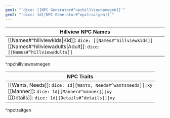 ```yaml
---
gen1: "`dice: [[NPC Generator#^npchillviewnamegen]]`"
gen2: "`dice: 1d[[NPC Generator#^npctraitgen]]`"
---
```


| Hillview NPC Names |
| ---- |
| [[Names#^hillviewkids\|Kid]]: `dice: [[Names#^hillviewkids]]`<br>	[[Names#^hillviewadults\|Adult]]: `dice: [[Names#^hillviewadults]]` |
^npchillviewnamegen

| NPC Traits |
| ---- |
| [[Wants, Needs]]: `dice: 1d[[Wants, Needs#^wantsneeds]]\|xy`<br>[[Manner]]: `dice: 1d[[Manner#^manner]]\|xy`<br>[[Details]]: `dice: 1d[[Details#^details]]\|xy` |
^npctraitgen

